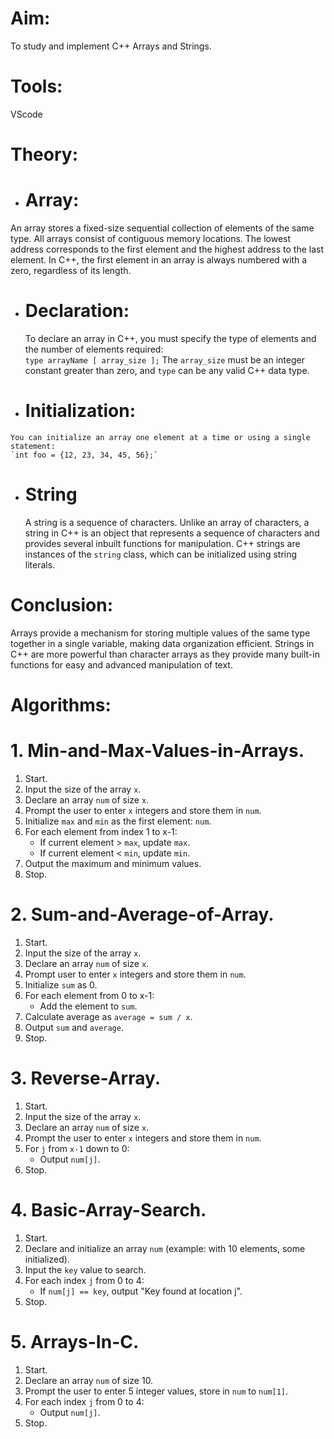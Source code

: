 
# Aim:  
To study and implement C++ Arrays and Strings.

# Tools:
VScode

# Theory:

-  # Array:  
  An array stores a fixed-size sequential collection of elements of the same type. All arrays consist of contiguous memory locations. The lowest address corresponds to the first element and the highest address to the last element. In C++, the first element in an array is always numbered with a zero, regardless of its length.

  - # Declaration:  
    To declare an array in C++, you must specify the type of elements and the number of elements required:  
    `type arrayName [ array_size ];`
    The `array_size` must be an integer constant greater than zero, and `type` can be any valid C++ data type.

  -  # Initialization:  
    You can initialize an array one element at a time or using a single statement:  
    `int foo = {12, 23, 34, 45, 56};`

- # String  
  A string is a sequence of characters. Unlike an array of characters, a string in C++ is an object that represents a sequence of characters and provides several inbuilt functions for manipulation. C++ strings are instances of the `string` class, which can be initialized using string literals.

# Conclusion:  
Arrays provide a mechanism for storing multiple values of the same type together in a single variable, making data organization efficient. Strings in C++ are more powerful than character arrays as they provide many built-in functions for easy and advanced manipulation of text.

# Algorithms:

# 1. Min-and-Max-Values-in-Arrays.

1. Start.
2. Input the size of the array `x`.
3. Declare an array `num` of size `x`.
4. Prompt the user to enter `x` integers and store them in `num`.
5. Initialize `max` and `min` as the first element: `num`.
6. For each element from index 1 to x-1:
    - If current element > `max`, update `max`.
    - If current element < `min`, update `min`.
7. Output the maximum and minimum values.
8. Stop.

# 2. Sum-and-Average-of-Array.

1. Start.
2. Input the size of the array `x`.
3. Declare an array `num` of size `x`.
4. Prompt user to enter `x` integers and store them in `num`.
5. Initialize `sum` as 0.
6. For each element from 0 to x-1:
    - Add the element to `sum`.
7. Calculate average as `average = sum / x`.
8. Output `sum` and `average`.
9. Stop.

# 3. Reverse-Array.

1. Start.
2. Input the size of the array `x`.
3. Declare an array `num` of size `x`.
4. Prompt the user to enter `x` integers and store them in `num`.
5. For `j` from `x-1` down to 0:
    - Output `num[j]`.
6. Stop.

# 4. Basic-Array-Search.

1. Start.
2. Declare and initialize an array `num` (example: with 10 elements, some initialized).
3. Input the `key` value to search.
4. For each index `j` from 0 to 4:
    - If `num[j] == key`, output "Key found at location j".
5. Stop.

# 5. Arrays-In-C.

1. Start.
2. Declare an array `num` of size 10.
3. Prompt the user to enter 5 integer values, store in `num` to `num[1]`.
4. For each index `j` from 0 to 4:
    - Output `num[j]`.
5. Stop.

